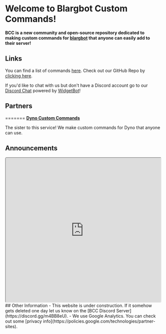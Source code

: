 # Welcome to Blargbot Custom Commands!
<siteline><b>BCC is a new community and open-source repository dedicated to making custom commands for <a href="https://blargbot.xyz">blargbot</a> that anyone can easily add to their server!</b></siteline>

## Links
You can find a list of commands [here](/commands).
Check out our GitHub Repo by [clicking here](https://github.com/Custom-Commands-Discord/Blargbot-Custom-Commands).

If you'd like to chat with us but don't have a Discord account go to our [Discord Chat](/chat) powered by [WidgetBot](https://widgetbot.io)!
## Partners
=======
 [**Dyno Custom Commands**](https://discord.gg/d2F2zaf) 

The sister to this service! We make custom commands for Dyno that anyone can use.
## Announcements
<iframe style="border-radius: 5px;" height="469" width="100%" src="https://cl4.widgetbot.io/channels/452675283485589505/452944221364551690">OOF. Your dirty ass browser doesn't support iFrames.</iframe>
## Other Information
- This website is under construction. If it somehow gets deleted one day let us know on the [BCC Discord Server](https://discord.gg/m4BB8eU).
- We use Google Analytics. You can check out some [privacy info](https://policies.google.com/technologies/partner-sites).

